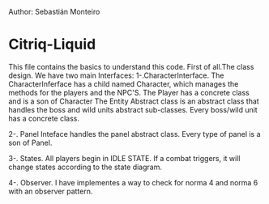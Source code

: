 Author: Sebastián Monteiro
# Citriq-Liquid
This file contains the basics to understand this code.
First of all.The class design.
We have two main Interfaces:
1-.CharacterInterface.
The CharacterInferface has a child named Character, which manages the methods for the players and the NPC'S.
The Player has a concrete class and is a son of Character
The Entity Abstract class is an abstract class that handles the boss and wild units abstract sub-classes.
Every boss/wild unit has a concrete class.


2-. Panel Inteface handles the panel abstract class. Every type of panel is a son of Panel.


3-. States.
All players begin in IDLE STATE. If a combat triggers, it will change states according to the 
state diagram. 

4-. Observer.
I have implementes a way to check for norma 4 and norma 6 with an observer pattern.